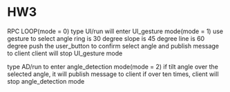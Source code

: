 # HW3
RPC LOOP(mode = 0)
type UI/run will enter UI_gesture mode(mode = 1)
use gesture to select angle
ring is 30 degree
slope is 45 degree
line is 60 degree
push the user_button to confirm select angle and publish message to client
client will stop UI_gesture mode


type AD/run to enter angle_detection mode(mode = 2)
if tilt angle over the selected angle, it will publish message to client
if over ten times, client will stop angle_detection mode
